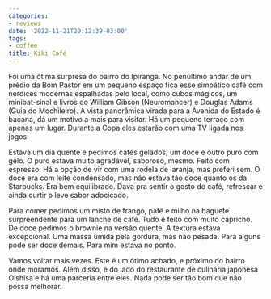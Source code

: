 ```yaml
---
categories:
- reviews
date: '2022-11-21T20:12:39-03:00'
tags:
- coffee
title: Kiki Café
---
```


Foi uma ótima surpresa do bairro do Ipiranga. No penúltimo andar de um prédio da Bom Pastor em um pequeno espaço fica esse simpático café com nerdices modernas espalhadas pelo local, como cubos mágicos, um minibat-sinal e livros do William Gibson (Neuromancer) e Douglas Adams (Guia do Mochileiro). A vista panorâmica virada para a Avenida do Estado é bacana, dá um motivo a mais para visitar. Há um pequeno terraço com apenas um lugar. Durante a Copa eles estarão com uma TV ligada nos jogos.

Estava um dia quente e pedimos cafés gelados, um doce e outro puro com gelo. O puro estava muito agradável, saboroso, mesmo. Feito com espresso. Há a opção de vir com uma rodela de laranja, mas preferi sem. O doce era com leite condensado, mas não estava tão doce quanto os da Starbucks. Era bem equilibrado. Dava pra sentir o gosto do café, refrescar e ainda curtir o leve sabor adocicado.

Para comer pedimos um misto de frango, patê e milho na baguete surpreendente para um lanche de café. Tudo é feito com muito capricho. De doce pedimos o brownie na versão quente. A textura estava excepcional. Uma massa úmida pela gordura, mas não pesada. Para alguns pode ser doce demais. Para mim estava no ponto.

Vamos voltar mais vezes. Este é um ótimo achado, e próximo do bairro onde moramos. Além disso, é do lado do restaurante de culinária japonesa Oishisa e há uma parceria entre eles. Nada pode ser tão bom que não possa melhorar.